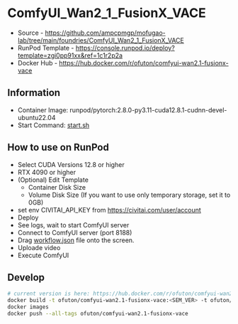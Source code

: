 # ComfyUI_Wan2_1_FusionX_VACE

- Source - <https://github.com/ampcpmgp/mofugao-lab/tree/main/foundries/ComfyUI_Wan2_1_FusionX_VACE>
- RunPod Template - <https://console.runpod.io/deploy?template=zgi0pp91xx&ref=1c1r2p2a>
- Docker Hub - <https://hub.docker.com/r/ofuton/comfyui-wan2.1-fusionx-vace>

## Information

- Container Image: runpod/pytorch:2.8.0-py3.11-cuda12.8.1-cudnn-devel-ubuntu22.04
- Start Command: [start.sh](./start.sh)

## How to use on RunPod

- Select CUDA Versions 12.8 or higher
- RTX 4090 or higher
- (Optional) Edit Template
  - Container Disk Size
  - Volume Disk Size (If you want to use only temporary storage, set it to 0GB)
- set env CIVITAI_API_KEY from <https://civitai.com/user/account>
- Deploy
- See logs, wait to start ComfyUI server
- Connect to ComfyUI server (port 8188)
- Drag [workflow.json](https://raw.githubusercontent.com/ampcpmgp/mofugao-lab/refs/heads/main/foundries/ComfyUI_Wan2_1_FusionX_VACE/workflow.json) file onto the screen.
- Uploade video
- Execute ComfyUI

## Develop

```bash
# current version is here: https://hub.docker.com/r/ofuton/comfyui-wan2.1-fusionx-vace/tags
docker build -t ofuton/comfyui-wan2.1-fusionx-vace:<SEM_VER> -t ofuton/comfyui-wan2.1-fusionx-vace:latest .
docker images
docker push --all-tags ofuton/comfyui-wan2.1-fusionx-vace
```

